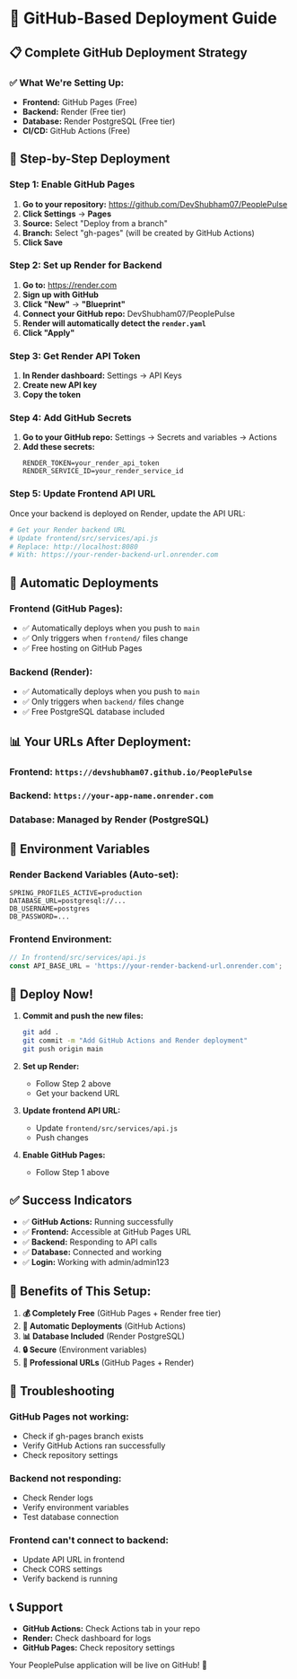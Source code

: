 # 🚀 GitHub-Based Deployment Guide

## 📋 **Complete GitHub Deployment Strategy**

### **✅ What We're Setting Up:**
- **Frontend:** GitHub Pages (Free)
- **Backend:** Render (Free tier)
- **Database:** Render PostgreSQL (Free tier)
- **CI/CD:** GitHub Actions (Free)

## 🎯 **Step-by-Step Deployment**

### **Step 1: Enable GitHub Pages**

1. **Go to your repository:** https://github.com/DevShubham07/PeoplePulse
2. **Click Settings** → **Pages**
3. **Source:** Select "Deploy from a branch"
4. **Branch:** Select "gh-pages" (will be created by GitHub Actions)
5. **Click Save**

### **Step 2: Set up Render for Backend**

1. **Go to:** https://render.com
2. **Sign up with GitHub**
3. **Click "New"** → **"Blueprint"**
4. **Connect your GitHub repo:** DevShubham07/PeoplePulse
5. **Render will automatically detect the `render.yaml`**
6. **Click "Apply"**

### **Step 3: Get Render API Token**

1. **In Render dashboard:** Settings → API Keys
2. **Create new API key**
3. **Copy the token**

### **Step 4: Add GitHub Secrets**

1. **Go to your GitHub repo:** Settings → Secrets and variables → Actions
2. **Add these secrets:**
   ```
   RENDER_TOKEN=your_render_api_token
   RENDER_SERVICE_ID=your_render_service_id
   ```

### **Step 5: Update Frontend API URL**

Once your backend is deployed on Render, update the API URL:

```bash
# Get your Render backend URL
# Update frontend/src/services/api.js
# Replace: http://localhost:8080
# With: https://your-render-backend-url.onrender.com
```

## 🔄 **Automatic Deployments**

### **Frontend (GitHub Pages):**
- ✅ Automatically deploys when you push to `main`
- ✅ Only triggers when `frontend/` files change
- ✅ Free hosting on GitHub Pages

### **Backend (Render):**
- ✅ Automatically deploys when you push to `main`
- ✅ Only triggers when `backend/` files change
- ✅ Free PostgreSQL database included

## 📊 **Your URLs After Deployment:**

### **Frontend:** `https://devshubham07.github.io/PeoplePulse`
### **Backend:** `https://your-app-name.onrender.com`
### **Database:** Managed by Render (PostgreSQL)

## 🔧 **Environment Variables**

### **Render Backend Variables (Auto-set):**
```
SPRING_PROFILES_ACTIVE=production
DATABASE_URL=postgresql://...
DB_USERNAME=postgres
DB_PASSWORD=...
```

### **Frontend Environment:**
```javascript
// In frontend/src/services/api.js
const API_BASE_URL = 'https://your-render-backend-url.onrender.com';
```

## 🚀 **Deploy Now!**

1. **Commit and push the new files:**
   ```bash
   git add .
   git commit -m "Add GitHub Actions and Render deployment"
   git push origin main
   ```

2. **Set up Render:**
   - Follow Step 2 above
   - Get your backend URL

3. **Update frontend API URL:**
   - Update `frontend/src/services/api.js`
   - Push changes

4. **Enable GitHub Pages:**
   - Follow Step 1 above

## ✅ **Success Indicators**

- ✅ **GitHub Actions:** Running successfully
- ✅ **Frontend:** Accessible at GitHub Pages URL
- ✅ **Backend:** Responding to API calls
- ✅ **Database:** Connected and working
- ✅ **Login:** Working with admin/admin123

## 🎉 **Benefits of This Setup:**

1. **💰 Completely Free** (GitHub Pages + Render free tier)
2. **🔄 Automatic Deployments** (GitHub Actions)
3. **📊 Database Included** (Render PostgreSQL)
4. **🔒 Secure** (Environment variables)
5. **📱 Professional URLs** (GitHub Pages + Render)

## 🚨 **Troubleshooting**

### **GitHub Pages not working:**
- Check if gh-pages branch exists
- Verify GitHub Actions ran successfully
- Check repository settings

### **Backend not responding:**
- Check Render logs
- Verify environment variables
- Test database connection

### **Frontend can't connect to backend:**
- Update API URL in frontend
- Check CORS settings
- Verify backend is running

## 📞 **Support**

- **GitHub Actions:** Check Actions tab in your repo
- **Render:** Check dashboard for logs
- **GitHub Pages:** Check repository settings

Your PeoplePulse application will be live on GitHub! 🚀 